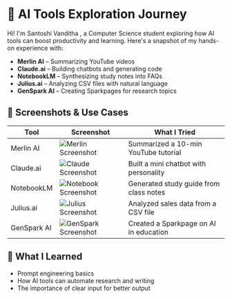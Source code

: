 # 🚀 AI Tools Exploration Journey

Hi! I'm Santoshi Vanditha , a Computer Science student exploring how AI tools can boost productivity and learning. Here's a snapshot of my hands-on experience with:

- **Merlin AI** – Summarizing YouTube videos 
- **Claude.ai** – Building chatbots and generating code
- **NotebookLM** – Synthesizing study notes into FAQs
- **Julius.ai** – Analyzing CSV files with natural language
- **GenSpark AI** – Creating Sparkpages for research topics

## 📸 Screenshots & Use Cases

| Tool        | Screenshot | What I Tried |
|-------------|------------|--------------|
| Merlin AI   | ![Merlin Screenshot](link) | Summarized a 10-min YouTube tutorial |
| Claude.ai   | ![Claude Screenshot](link) | Built a mini chatbot with personality |
| NotebookLM  | ![Notebook Screenshot](link) | Generated study guide from class notes |
| Julius.ai   | ![Julius Screenshot](link) | Analyzed sales data from a CSV file |
| GenSpark AI | ![GenSpark Screenshot](link) | Created a Sparkpage on AI in education |

## 🎯 What I Learned

- Prompt engineering basics
- How AI tools can automate research and writing
- The importance of clear input for better output

